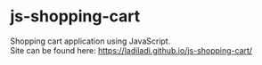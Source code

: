 # js-shopping-cart
Shopping cart application using JavaScript.  
Site can be found here: https://ladiladi.github.io/js-shopping-cart/
